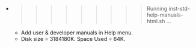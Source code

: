 * >>>>>>>>> Running inst-std-help-manuals-html.sh ...
  * Add user & developer manuals in Help menu.
  * Disk size = 3184180K. Space Used = 64K.
